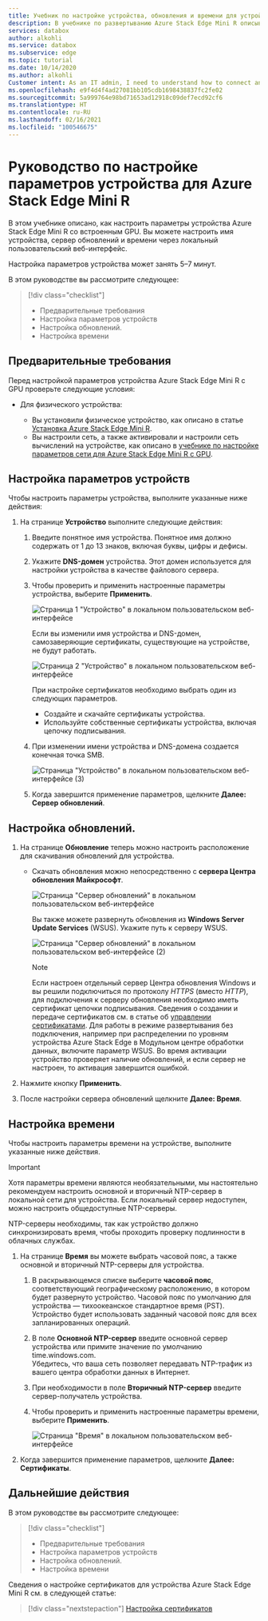 ```yaml
---
title: Учебник по настройке устройства, обновления и времени для устройства Azure Stack Mini R на портале Azure
description: В учебнике по развертыванию Azure Stack Edge Mini R описывается, как настраивать параметры устройства, обновления и времени для физического устройства.
services: databox
author: alkohli
ms.service: databox
ms.subservice: edge
ms.topic: tutorial
ms.date: 10/14/2020
ms.author: alkohli
Customer intent: As an IT admin, I need to understand how to connect and activate Azure Stack Edge Mini R  so I can use it to transfer data to Azure.
ms.openlocfilehash: e9f4d4f4ad27081bb105cdb1698438837fc2fe02
ms.sourcegitcommit: 5a999764e98bd71653ad12918c09def7ecd92cf6
ms.translationtype: HT
ms.contentlocale: ru-RU
ms.lasthandoff: 02/16/2021
ms.locfileid: "100546675"
---
```

# <a name="tutorial-configure-the-device-settings-for-azure-stack-edge-mini-r"></a>Руководство по настройке параметров устройства для Azure Stack Edge Mini R

В этом учебнике описано, как настроить параметры устройства Azure Stack Edge Mini R со встроенным GPU. Вы можете настроить имя устройства, сервер обновлений и времени через локальный пользовательский веб-интерфейс.

Настройка параметров устройства может занять 5–7 минут.

В этом руководстве вы рассмотрите следующее:

> [!div class="checklist"]
>
> * Предварительные требования
> * Настройка параметров устройств
> * Настройка обновлений. 
> * Настройка времени

## <a name="prerequisites"></a>Предварительные требования

Перед настройкой параметров устройства Azure Stack Edge Mini R с GPU проверьте следующие условия:

* Для физического устройства:

    - Вы установили физическое устройство, как описано в статье [Установка Azure Stack Edge Mini R](azure-stack-edge-mini-r-deploy-install.md).
    - Вы настроили сеть, а также активировали и настроили сеть вычислений на устройстве, как описано в [учебнике по настройке параметров сети для Azure Stack Edge Mini R с GPU](azure-stack-edge-mini-r-deploy-configure-network-compute-web-proxy.md).


## <a name="configure-device-settings"></a>Настройка параметров устройств

Чтобы настроить параметры устройства, выполните указанные ниже действия:

1. На странице **Устройство** выполните следующие действия:

    1. Введите понятное имя устройства. Понятное имя должно содержать от 1 до 13 знаков, включая буквы, цифры и дефисы.

    2. Укажите **DNS-домен** устройства. Этот домен используется для настройки устройства в качестве файлового сервера.

    3. Чтобы проверить и применить настроенные параметры устройства, выберите **Применить**.

        ![Страница 1 "Устройство" в локальном пользовательском веб-интерфейсе](./media/azure-stack-edge-mini-r-deploy-set-up-device-update-time/set-up-device-1.png)

        Если вы изменили имя устройства и DNS-домен, самозаверяющие сертификаты, существующие на устройстве, не будут работать. 

        ![Страница 2 "Устройство" в локальном пользовательском веб-интерфейсе](./media/azure-stack-edge-mini-r-deploy-set-up-device-update-time/set-up-device-2.png)

        При настройке сертификатов необходимо выбрать один из следующих параметров. 
        
        - Создайте и скачайте сертификаты устройства. 
        - Используйте собственные сертификаты устройства, включая цепочку подписывания.
    

    4. При изменении имени устройства и DNS-домена создается конечная точка SMB.  

        ![Страница "Устройство" в локальном пользовательском веб-интерфейсе (3)](./media/azure-stack-edge-mini-r-deploy-set-up-device-update-time/set-up-device-3.png)

    5. Когда завершится применение параметров, щелкните **Далее: Сервер обновлений**.


## <a name="configure-update"></a>Настройка обновлений.

1. На странице **Обновление** теперь можно настроить расположение для скачивания обновлений для устройства.  

    - Скачать обновления можно непосредственно с **сервера Центра обновления Майкрософт**.

        ![Страница "Сервер обновлений" в локальном пользовательском веб-интерфейсе](./media/azure-stack-edge-mini-r-deploy-set-up-device-update-time/update-server-1.png)

        Вы также можете развернуть обновления из **Windows Server Update Services** (WSUS). Укажите путь к серверу WSUS.
        
        ![Страница "Сервер обновлений" в локальном пользовательском веб-интерфейсе (2)](./media/azure-stack-edge-mini-r-deploy-set-up-device-update-time/update-server-2.png)

        > [!NOTE] 
        > Если настроен отдельный сервер Центра обновления Windows и вы решили подключиться по протоколу *HTTPS* (вместо *HTTP*), для подключения к серверу обновления необходимо иметь сертификат цепочки подписывания. Сведения о создании и передаче сертификатов см. в статье об [управлении сертификатами](azure-stack-edge-gpu-manage-certificates.md). Для работы в режиме развертывания без подключения, например при распределении по уровням устройства Azure Stack Edge в Модульном центре обработки данных, включите параметр WSUS. Во время активации устройство проверяет наличие обновлений, и если сервер не настроен, то активация завершится ошибкой. 

2. Нажмите кнопку **Применить**.
3. После настройки сервера обновлений щелкните **Далее: Время**.
    

## <a name="configure-time"></a>Настройка времени

Чтобы настроить параметры времени на устройстве, выполните указанные ниже действия. 

> [!IMPORTANT]
> Хотя параметры времени являются необязательными, мы настоятельно рекомендуем настроить основной и вторичный NTP-сервер в локальной сети для устройства. Если локальный сервер недоступен, можно настроить общедоступные NTP-серверы.

NTP-серверы необходимы, так как устройство должно синхронизировать время, чтобы проходить проверку подлинности в облачных службах.

1. На странице **Время** вы можете выбрать часовой пояс, а также основной и вторичный NTP-серверы для устройства.  
    
    1. В раскрывающемся списке выберите **часовой пояс**, соответствующий географическому расположению, в котором будет развернуто устройство.
        Часовой пояс по умолчанию для устройства — тихоокеанское стандартное время (PST). Устройство будет использовать заданный часовой пояс для всех запланированных операций.

    2. В поле **Основной NTP-сервер** введите основной сервер устройства или примите значение по умолчанию time.windows.com.  
        Убедитесь, что ваша сеть позволяет передавать NTP-трафик из вашего центра обработки данных в Интернет.

    3. При необходимости в поле **Вторичный NTP-сервер** введите сервер-получатель устройства.

    4. Чтобы проверить и применить настроенные параметры времени, выберите **Применить**.

        ![Страница "Время" в локальном пользовательском веб-интерфейсе](./media/azure-stack-edge-mini-r-deploy-set-up-device-update-time/time-settings-1.png)

2. Когда завершится применение параметров, щелкните **Далее: Сертификаты**.


## <a name="next-steps"></a>Дальнейшие действия

В этом руководстве вы рассмотрите следующее:

> [!div class="checklist"]
>
> * Предварительные требования
> * Настройка параметров устройств
> * Настройка обновлений. 
> * Настройка времени

Сведения о настройке сертификатов для устройства Azure Stack Edge Mini R см. в следующей статье:

> [!div class="nextstepaction"]
> [Настройка сертификатов](./azure-stack-edge-mini-r-deploy-configure-certificates-vpn-encryption.md)
